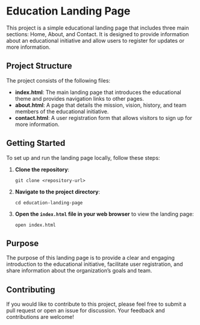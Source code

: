 # Education Landing Page

This project is a simple educational landing page that includes three main sections: Home, About, and Contact. It is designed to provide information about an educational initiative and allow users to register for updates or more information.

## Project Structure

The project consists of the following files:

- **index.html**: The main landing page that introduces the educational theme and provides navigation links to other pages.
- **about.html**: A page that details the mission, vision, history, and team members of the educational initiative.
- **contact.html**: A user registration form that allows visitors to sign up for more information.

## Getting Started

To set up and run the landing page locally, follow these steps:

1. **Clone the repository**:
   ```
   git clone <repository-url>
   ```

2. **Navigate to the project directory**:
   ```
   cd education-landing-page
   ```

3. **Open the `index.html` file in your web browser** to view the landing page:
   ```
   open index.html
   ```

## Purpose

The purpose of this landing page is to provide a clear and engaging introduction to the educational initiative, facilitate user registration, and share information about the organization’s goals and team.

## Contributing

If you would like to contribute to this project, please feel free to submit a pull request or open an issue for discussion. Your feedback and contributions are welcome!